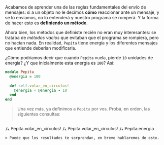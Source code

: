 Acabamos de aprender una de las reglas fundamentales del envío de mensajes: si a un objeto no le decímos **cómo** reaccionar ante un mensaje, y se lo envíamos, no lo entenderá y nuestro programa se romperá. Y la forma de hacer esto es **definiendo un método**.

Ahora bien, los métodos que definiste recién no eran muy interesantes: se trataba de _métodos vacíos_ que evitaban que el programa se rompiera, pero no hacían nada. En realidad, `Pepita` tiene energía y los diferentes mensajes que entiende deberían modificarla.

¿Cómo podríamos decir que cuando `Pepita` vuela, pierde `10` unidades de energía? ¿Y que inicialmente esta energía es `100`? Así: 

```ruby
module Pepita
  @energia = 100
  
  def self.volar_en_circulos!
    @energia = @energia - 10
  end
end
```

> Una vez más, ya definimos a `Pepita` por vos. Probá, en orden, las siguientes consultas:
>
> ```ruby
ム Pepita.volar_en_circulos!
ム Pepita.volar_en_circulos!
ム Pepita.energia
```
> Puede que los resultados te sorprendan, en breve hablaremos de esto.
